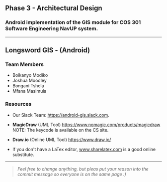 ## Phase 3 - Architectural Design
### Android implementation of the GIS module for COS 301 Software Engineering NavUP system.
---
## Longsword GIS - (Android)

### Team Members
- Boikanyo Modiko
- Joshua Moodley
- Bongani Tshela
- Mfana Masimula

### Resources
* Our Slack Team: https://android-gis.slack.com.

* <b>MagicDraw</b> (UML Tool) https://www.nomagic.com/products/magicdraw NOTE: The keycode is available on the CS site.
* <b>Draw.io</b> (Online UML Tool) https://www.draw.io/ 

* If you don't have a LaTex editor, www.sharelatex.com is a good online substitute.

---
><i>Feel free to change anything, but pleas put your reason into the commit message so everyone is on the same page :)</i>
